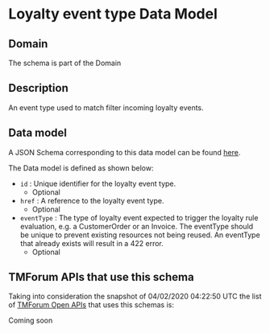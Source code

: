 # Loyalty event type Data Model

## Domain

The  schema is part of the  Domain

## Description

An event type used to match filter incoming loyalty events.

## Data model

A JSON Schema corresponding to this data model can be found
[here](https://github.com/tmforum-rand/schemas/blob/candidates/Product/LoyaltyEventType.schema.json).

The Data model is defined as shown below:
- `id` : Unique identifier for the loyalty event type.
  - Optional
- `href` : A reference to the loyalty event type.
  - Optional
- `eventType` : The type of loyalty event expected to trigger the loyalty rule evaluation, e.g. a CustomerOrder or an Invoice. The eventType should be unique to prevent existing resources not being reused. An eventType that already exists will result in a 422 error.
  - Optional




## TMForum APIs that use this schema

Taking into consideration the snapshot of 04/02/2020 04:22:50 UTC the list of [TMForum Open APIs](https://www.tmforum.org/open-apis/) that uses this schemas is:

Coming soon